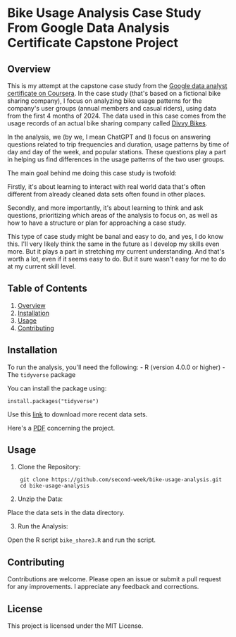 

# Bike Usage Analysis Case Study From Google Data Analysis Certificate Capstone Project

## Overview 

This is my attempt at the capstone case study from the [Google data
analyst certificate on
Coursera](https://www.coursera.org/professional-certificates/google-data-analytics).
In the case study (that's based on a fictional bike sharing company), I
focus on analyzing bike usage patterns for the company's user groups
(annual members and casual riders), using data from the first 4 months
of 2024. The data used in this case comes from the usage records of an
actual bike sharing company called [Divvy Bikes](https://divvybikes.com/).

In the analysis, we (by we, I mean ChatGPT and I) focus on answering
questions related to trip frequencies and duration, usage patterns by
time of day and day of the week, and popular stations. These questions
play a part in helping us find differences in the usage patterns of the
two user groups.

The main goal behind me doing this case study is twofold:

Firstly, it's about learning to interact with real world data that's
often different from already cleaned data sets often found in other
places.

Secondly, and more importantly, it's about learning to think and ask
questions, prioritizing which areas of the analysis to focus on, as well
as how to have a structure or plan for approaching a case study.

This type of case study might be banal and easy to do, and yes, I do
know this. I'll very likely think the same in the future as I develop my
skills even more. But it plays a part in stretching my current
understanding. And that's worth a lot, even if it seems easy to do. But
it sure wasn't easy for me to do at my current skill level.

## Table of Contents

1.  [Overview](#overview)
2.  [Installation](#installation)
3.  [Usage](#usage)
4.  [Contributing](#contributing)

## Installation

To run the analysis, you'll need the following: - R (version 4.0.0 or
higher) - The `tidyverse` package

You can install the package using:

```{r}
install.packages("tidyverse")
```

Use this [link](https://divvy-tripdata.s3.amazonaws.com/index.html) to
download more recent data sets.

Here's a
[PDF](https://d3c33hcgiwev3.cloudfront.net/1XKhm37HS9iPXHfAIEBaRQ_ec9ad22caf394fec9608b08e556eb1f1_Case-Study-1_How-does-a-bike-shared-navigate-speedy-success_.pdf?Expires=1722384000&Signature=fmkIpEfRpYno7yebTYyBhsf9msabPMOpJ6hDYP0Cm1RFeoRdmKXG4lwYw2YYJPvCfvx0wVsv8k3O6iBBMLq3St6lCV0mbFeSwsQz7M3gOngkZqSJ4iXEYFbCG7r2OGZ2gmvaECs3dGPqyrOEo8aJPLb62scqoHVBBRDXIM-XEtE_&Key-Pair-Id=APKAJLTNE6QMUY6HBC5A)
concerning the project.

## Usage

1.  Clone the Repository:

```{bash}
    git clone https://github.com/second-week/bike-usage-analysis.git
    cd bike-usage-analysis
```

2.  Unzip the Data:

Place the data sets in the data directory.

3.  Run the Analysis:

Open the R script `bike_share3.R` and run the script.

## Contributing

Contributions are welcome. Please open an issue or submit a pull request
for any improvements. I appreciate any feedback and corrections.




## License
This project is licensed under the MIT License.
